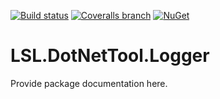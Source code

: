 [![Build status](https://img.shields.io/appveyor/ci/alunacjones/lsl-dotnettool-logger.svg)](https://ci.appveyor.com/project/alunacjones/lsl-dotnettool-logger)
[![Coveralls branch](https://img.shields.io/coverallsCoverage/github/alunacjones/LSL.DotNetTool.Logger)](https://coveralls.io/github/alunacjones/LSL.DotNetTool.Logger)
[![NuGet](https://img.shields.io/nuget/v/LSL.DotNetTool.Logger.svg)](https://www.nuget.org/packages/LSL.DotNetTool.Logger/)

# LSL.DotNetTool.Logger

Provide package documentation here.
